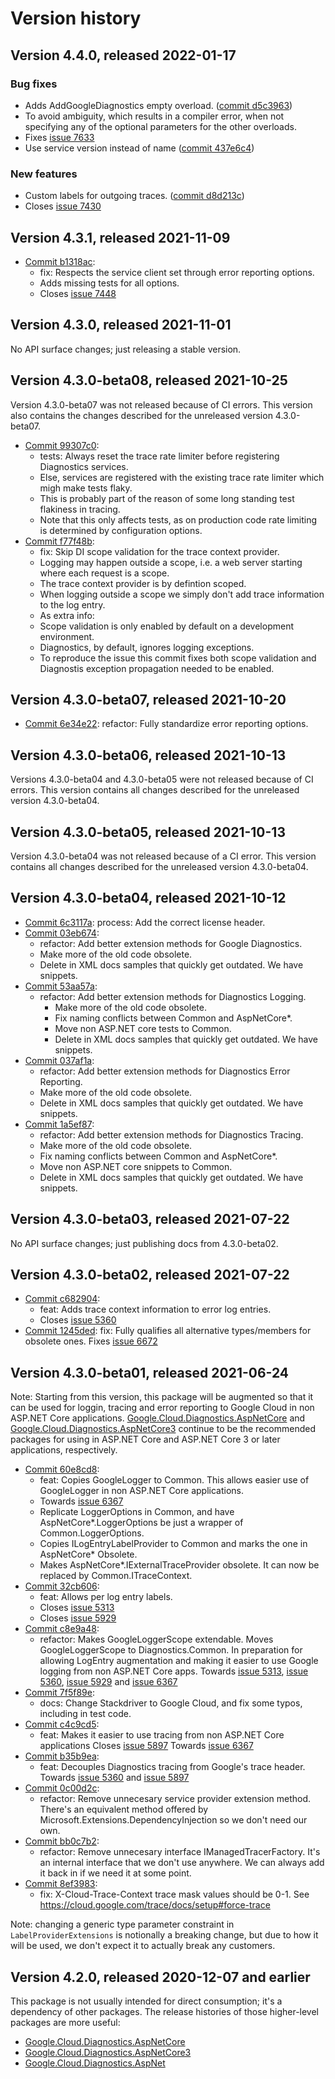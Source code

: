 # Version history

## Version 4.4.0, released 2022-01-17

### Bug fixes

- Adds AddGoogleDiagnostics empty overload. ([commit d5c3963](https://github.com/googleapis/google-cloud-dotnet/commit/d5c396346dae01654d869f3cf82fcf71e2483b1f))
 - To avoid ambiguity, which results in a compiler error, when not specifying any of the optional parameters for the other overloads.
 - Fixes [issue 7633](https://github.com/googleapis/google-cloud-dotnet/issues/7633)
- Use service version instead of name ([commit 437e6c4](https://github.com/googleapis/google-cloud-dotnet/commit/437e6c418146ff2b529dfb612dc5b284cf5427d9))

### New features

- Custom labels for outgoing traces. ([commit d8d213c](https://github.com/googleapis/google-cloud-dotnet/commit/d8d213ce0d2c42b62c6935de3f00db4162b85fe9))
 - Closes [issue 7430](https://github.com/googleapis/google-cloud-dotnet/issues/7430)

## Version 4.3.1, released 2021-11-09

- [Commit b1318ac](https://github.com/googleapis/google-cloud-dotnet/commit/b1318ac):
  - fix: Respects the service client set through error reporting options.
  - Adds missing tests for all options.
  - Closes [issue 7448](https://github.com/googleapis/google-cloud-dotnet/issues/7448)

## Version 4.3.0, released 2021-11-01

No API surface changes; just releasing a stable version.

## Version 4.3.0-beta08, released 2021-10-25

Version 4.3.0-beta07 was not released because of CI errors.
This version also contains the changes described for the unreleased version 4.3.0-beta07.

- [Commit 99307c0](https://github.com/googleapis/google-cloud-dotnet/commit/99307c0):
  - tests: Always reset the trace rate limiter before registering Diagnostics services.
  - Else, services are registered with the existing trace rate limiter which migh make tests flaky.
  - This is probably part of the reason of some long standing test flakiness in tracing.
  - Note that this only affects tests, as on production code rate limiting is determined by configuration options.
- [Commit f77f48b](https://github.com/googleapis/google-cloud-dotnet/commit/f77f48b):
  - fix: Skip DI scope validation for the trace context provider.
  - Logging may happen outside a scope, i.e. a web server starting where each request is a scope.
  - The trace context provider is by defintion scoped.
  - When logging outside a scope we simply don't add trace information to the log entry.
  - As extra info:
  - Scope validation is only enabled by default on a development environment.
  - Diagnostics, by default, ignores logging exceptions.
  - To reproduce the issue this commit fixes both scope validation and Diagnostis exception propagation needed to be enabled.

## Version 4.3.0-beta07, released 2021-10-20

- [Commit 6e34e22](https://github.com/googleapis/google-cloud-dotnet/commit/6e34e22): refactor: Fully standardize error reporting options.

## Version 4.3.0-beta06, released 2021-10-13

Versions 4.3.0-beta04 and 4.3.0-beta05 were not released because of CI errors.
This version contains all changes described for the unreleased version 4.3.0-beta04.

## Version 4.3.0-beta05, released 2021-10-13

Version 4.3.0-beta04 was not released because of a CI error.
This version contains all changes described for the unreleased version 4.3.0-beta04.

## Version 4.3.0-beta04, released 2021-10-12

- [Commit 6c3117a](https://github.com/googleapis/google-cloud-dotnet/commit/6c3117a): process: Add the correct license header.
- [Commit 03eb674](https://github.com/googleapis/google-cloud-dotnet/commit/03eb674):
  - refactor: Add better extension methods for Google Diagnostics.
   - Make more of the old code obsolete.
   - Delete in XML docs samples that quickly get outdated. We have snippets.
- [Commit 53aa57a](https://github.com/googleapis/google-cloud-dotnet/commit/53aa57a):
  - refactor: Add better extension methods for Diagnostics Logging.
    - Make more of the old code obsolete.
    - Fix naming conflicts between Common and AspNetCore*.
    - Move non ASP.NET core tests to Common.
    - Delete in XML docs samples that quickly get outdated. We have snippets.
- [Commit 037af1a](https://github.com/googleapis/google-cloud-dotnet/commit/037af1a):
  - refactor: Add better extension methods for Diagnostics Error Reporting.
  - Make more of the old code obsolete.
  - Delete in XML docs samples that quickly get outdated. We have snippets.
- [Commit 1a5ef87](https://github.com/googleapis/google-cloud-dotnet/commit/1a5ef87):
  - refactor: Add better extension methods for Diagnostics Tracing.
  - Make more of the old code obsolete.
  - Fix naming conflicts between Common and AspNetCore*.
  - Move non ASP.NET core snippets to Common.
  - Delete in XML docs samples that quickly get outdated. We have snippets.

## Version 4.3.0-beta03, released 2021-07-22

No API surface changes; just publishing docs from 4.3.0-beta02.

## Version 4.3.0-beta02, released 2021-07-22

- [Commit c682904](https://github.com/googleapis/google-cloud-dotnet/commit/c682904):
  - feat: Adds trace context information to error log entries.
  - Closes [issue 5360](https://github.com/googleapis/google-cloud-dotnet/issues/5360)
- [Commit 1245ded](https://github.com/googleapis/google-cloud-dotnet/commit/1245ded): fix: Fully qualifies all alternative types/members for obsolete ones. Fixes [issue 6672](https://github.com/googleapis/google-cloud-dotnet/issues/6672)

## Version 4.3.0-beta01, released 2021-06-24

Note: Starting from this version, this package will be augmented so that it can be used for loggin, tracing and error reporting
to Google Cloud in non ASP.NET Core applications.
[Google.Cloud.Diagnostics.AspNetCore](https://cloud.google.com/dotnet/docs/reference/Google.Cloud.Diagnostics.AspNetCore/latest) and
[Google.Cloud.Diagnostics.AspNetCore3](https://cloud.google.com/dotnet/docs/reference/Google.Cloud.Diagnostics.AspNetCore3/latest) continue
to be the recommended packages for using in ASP.NET Core and ASP.NET Core 3 or later applications, respectively.


- [Commit 60e8cd8](https://github.com/googleapis/google-cloud-dotnet/commit/60e8cd8):
  - feat: Copies GoogleLogger to Common. This allows easier use of GoogleLogger in non ASP.NET Core applications.
  - Towards [issue 6367](https://github.com/googleapis/google-cloud-dotnet/issues/6367)
  - Replicate LoggerOptions in Common, and have AspNetCore\*.LoggerOptions be just a wrapper of Common.LoggerOptions.
  - Copies ILogEntryLabelProvider to Common and marks the one in AspNetCore* Obsolete.
  - Makes AspNetCore*.IExternalTraceProvider obsolete. It can now be replaced by Common.ITraceContext.
- [Commit 32cb606](https://github.com/googleapis/google-cloud-dotnet/commit/32cb606):
  - feat: Allows per log entry labels.
  - Closes [issue 5313](https://github.com/googleapis/google-cloud-dotnet/issues/5313)
  - Closes [issue 5929](https://github.com/googleapis/google-cloud-dotnet/issues/5929)
- [Commit c8e9a48](https://github.com/googleapis/google-cloud-dotnet/commit/c8e9a48):
  - refactor: Makes GoogleLoggerScope extendable.
    Moves GoogleLoggerScope to Diagnostics.Common.
    In preparation for allowing LogEntry augmentation and making it easier to use Google logging from non ASP.NET Core apps.
    Towards [issue 5313](https://github.com/googleapis/google-cloud-dotnet/issues/5313), [issue 5360](https://github.com/googleapis/google-cloud-dotnet/issues/5360), [issue 5929](https://github.com/googleapis/google-cloud-dotnet/issues/5929) and [issue 6367](https://github.com/googleapis/google-cloud-dotnet/issues/6367)
- [Commit 7f5f89e](https://github.com/googleapis/google-cloud-dotnet/commit/7f5f89e):
  - docs: Change Stackdriver to Google Cloud, and fix some typos, including in test code.
- [Commit c4c9cd5](https://github.com/googleapis/google-cloud-dotnet/commit/c4c9cd5):
  - feat: Makes it easier to use tracing from non ASP.NET Core applications
    Closes [issue 5897](https://github.com/googleapis/google-cloud-dotnet/issues/5897)
    Towards [issue 6367](https://github.com/googleapis/google-cloud-dotnet/issues/6367)
- [Commit b35b9ea](https://github.com/googleapis/google-cloud-dotnet/commit/b35b9ea):
  - feat: Decouples Diagnostics tracing from Google's trace header. Towards [issue 5360](https://github.com/googleapis/google-cloud-dotnet/issues/5360) and [issue 5897](https://github.com/googleapis/google-cloud-dotnet/issues/5897)
- [Commit 0c00d2c](https://github.com/googleapis/google-cloud-dotnet/commit/0c00d2c):
  - refactor: Remove unnecesary service provider extension method. There's an equivalent method offered by Microsoft.Extensions.DependencyInjection so we don't need our own.
- [Commit bb0c7b2](https://github.com/googleapis/google-cloud-dotnet/commit/bb0c7b2):
  - refactor: Remove unnecesary interface IManagedTracerFactory. It's an internal interface that we don't use anywhere. We can always add it back in if we need it at some point.
- [Commit 8ef3983](https://github.com/googleapis/google-cloud-dotnet/commit/8ef3983):
  - fix: X-Cloud-Trace-Context trace mask values should be 0-1. See https://cloud.google.com/trace/docs/setup#force-trace

Note: changing a generic type parameter constraint in
`LabelProviderExtensions` is notionally a breaking change, but due
to how it will be used, we don't expect it to actually break any customers.

## Version 4.2.0, released 2020-12-07 and earlier

This package is not usually intended for direct consumption; it's a
dependency of other packages. The release histories of those
higher-level packages are more useful:

- [Google.Cloud.Diagnostics.AspNetCore](https://cloud.google.com/dotnet/docs/reference/Google.Cloud.Diagnostics.AspNetCore/latest/history)
- [Google.Cloud.Diagnostics.AspNetCore3](https://cloud.google.com/dotnet/docs/reference/Google.Cloud.Diagnostics.AspNetCore3/latest/history)
- [Google.Cloud.Diagnostics.AspNet](https://googleapis.dev/dotnet/Google.Cloud.Diagnostics.AspNet/latest/history.html)
